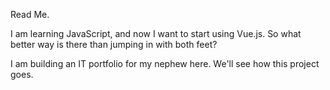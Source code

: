 Read Me.

I am learning JavaScript, and now I want to start using Vue.js. So what better way is there than jumping in with both feet?

I am building an IT portfolio for my nephew here. We'll see how this project goes.